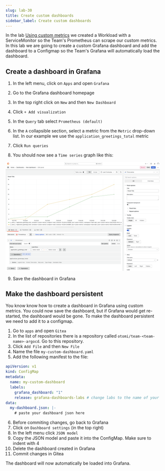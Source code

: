 ```yaml
---
slug: lab-30
title: Create custom dashboards
sidebar_label: Create custom dashboards
---
```


In the lab [Using custom metrics](lab-22) we created a Workload with a ServiceMonitor so the Team's Prometheus can scrape our custom metrics. In this lab we are going to create a custom Grafana dashboard and add the dashboard to a Configmap so the Team's Grafana will automatically load the dashboard.

## Create a dashboard in Grafana

1. In the left menu, click on `Apps` and open `Grafana`

2. Go to the Grafana dashboard homepage

3. In the top right click on `New` and then `New Dashboard`

4. Click `+ Add visualization`

5. In the `Query` tab select `Prometheus (default)`

6. In the `A` collapsible section, select a metric from the `Metric` drop-down list. In our example we use the `application_greetings_total` metric

7. Click `Run queries`

8. You should now see a `Time series` graph like this:

![dashboards](../../img/dashboards-1.png)

9. Save the dashboard in Grafana

## Make the dashboard persistent

You know know how to create a dashboard in Grafana using custom metrics. You could now save the dashboard, but if Grafana would get re-started, the dashboard would be gone. To make the dashboard persistent we need to add it to a configmap.

1. Go to `apps` and open `Gitea`
2. In the list of repositories there is a repository called `otomi/team-<team-name>-argocd`. Go to this repository.
3. Click `Add File` and then `New File`
4. Name the file `my-custom-dashboard.yaml`
5. Add the following manifest to the file:

```yaml
apiVersion: v1
kind: ConfigMap
metadata:
  name: my-custom-dashboard
  labels:
    grafana_dashboard: "1"
    release: grafana-dashboards-labs # change labs to the name of your team
data:
  my-dashboard.json: |-
    # paste your dashboard json here
```

6. Before commiting changes, go back to Grafana
7. Click on `Dashboard settings` (in the top right)
8. In the left menu click `JSON model`
9. Copy the JSON model and paste it into the ConfigMap. Make sure to indent with 4
10. Delete the dashboard created in Grafana
11. Commit changes in Gitea

The dashboard will now automatically be loaded into Grafana.



